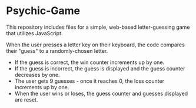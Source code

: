 # Psychic-Game
This repository includes files for a simple, web-based letter-guessing game that utilizes JavaScript.

When the user presses a letter key on their keyboard, the code compares their "guess" to a randomly-chosen letter.
* If the guess is correct, the win counter increments up by one.
* If the guess is incorrect, the guess is displayed and the guess counter decreases by one.
* The user gets 9 guesses - once it reaches 0, the loss counter increments up by one.
* When the user wins or loses, the guess counter and guesses displayed are reset.